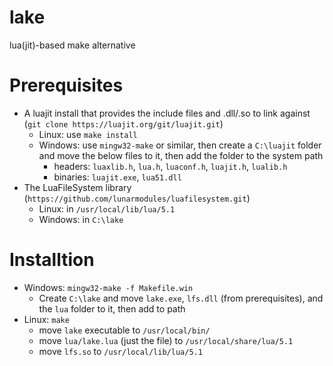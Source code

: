 # lake
lua(jit)-based make alternative

# Prerequisites
* A luajit install that provides the include files and .dll/.so to link against (`git clone https://luajit.org/git/luajit.git`)
  * Linux: use `make install`
  * Windows: use `mingw32-make` or similar, then create a `C:\luajit` folder and move the below files to it, then add the folder to the system path
    * headers: `luaxlib.h`, `lua.h`, `luaconf.h`, `luajit.h`, `lualib.h`
    * binaries: `luajit.exe`, `lua51.dll`
* The LuaFileSystem library (`https://github.com/lunarmodules/luafilesystem.git`)
  * Linux: in `/usr/local/lib/lua/5.1`
  * Windows: in `C:\lake`
 
 # Installtion
 * Windows: `mingw32-make -f Makefile.win`
   * Create `C:\lake` and move `lake.exe`, `lfs.dll` (from prerequisites), and the `lua` folder to it, then add to path
 * Linux: `make`
   * move `lake` executable to `/usr/local/bin/`
   * move `lua/lake.lua` (just the file) to `/usr/local/share/lua/5.1`
   * move `lfs.so` to `/usr/local/lib/lua/5.1`
 
